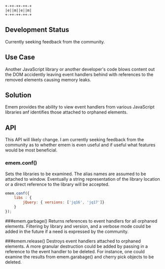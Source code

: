 ````
+-++-++-++-+
|e||m||e||m|
+-++-++-++-+
````

Development Status
------------------
Currently seeking feedback from the community.

Use Case
--------
Another JavaScript library or another developer's code blows content out the DOM accidently leaving event handlers behind with references to the removed elements causing memory leaks.

Solution
--------
Emem provides the ability to view event handlers from various JavaScript libraries anf identifies those attached to orphaned elements.

API
---
This API will likely change. I am currently seeking feedback from the community as to whether emem is even useful and if useful what features would be most beneficial.

### emem.conf()
Sets the libraries to be examined. The alias names are assumed to be attached to window. Eventually a string representation of the library location or a direct reference to the library will be accepted.

```javascript
emem.conf({
	libs : {
		jQuery: { versions: ['jq16', 'jq17']}                         
	}
});
```

###emem.garbage()
Returns references to event handlers for all orphaned elements. Filtering by library and version, and a verbose mode could be added in the future if a need is expressed by the community.

###emem.release()
Destroys event handlers attached to orphaned elements. A more granular destruction could be added by passing in a reference to the event handler to be deleted. For instance, one could examine the results from emem.garabage() and cherry pick objects to be deleted.